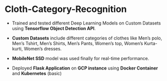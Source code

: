 # Cloth-Category-Recognition

+ Trained and tested different Deep Learning Models on Custom Datasets using **Tensorflow Object Detection API**.

+ **Custom Datasets** include different categories of clothes like Men’s polo,
  Men’s Tshirt, Men’s Shirts, Men’s Pants, Women’s top, Women’s Kurta-kurti, Women’s dresses.
  
+ **MobileNet SSD** model was used finally for real-time performance.

+ Deployed **Flask Application** on **GCP instance** using **Docker Container** and **Kubernetes** (basic)
